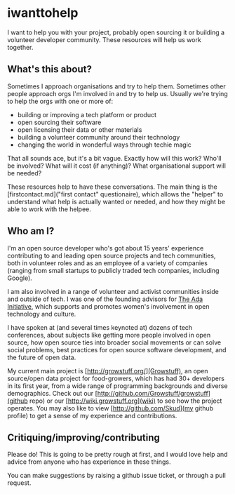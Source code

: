 iwanttohelp
===========

I want to help you with your project, probably open sourcing it or
building a volunteer developer community.  These resources will help us
work together.

## What's this about?

Sometimes I approach organisations and try to help them.  Sometimes
other people approach orgs I'm involved in and try to help us.  Usually
we're trying to help the orgs with one or more of:

* building or improving a tech platform or product
* open sourcing their software
* open licensing their data or other materials
* building a volunteer community around their technology
* changing the world in wonderful ways through techie magic

That all sounds ace, but it's a bit vague.  Exactly how will this work?
Who'll be involved?  What will it cost (if anything)?  What
organisational support will be needed?

These resources help to have these conversations.  The main thing is the
[firstcontact.md]("first contact" questionaire), which allows the
"helper" to understand what help is actually wanted or needed, and how
they might be able to work with the helpee.

## Who am I?

I'm an open source developer who's got about 15 years' experience
contributing to and leading open source projects and tech communities,
both in volunteer roles and as an employee of a variety of
companies (ranging from small startups to publicly traded tech
companies, including Google).

I am also involved in a range of volunteer and activist communities
inside and outside of tech.  I was one of the founding advisors for [The
Ada Initiative](http://adainitiative.org/), which supports and promotes
women's involvement in open technology and culture.

I have spoken at (and several times keynoted at) dozens of tech
conferences, about subjects like getting more people involved in open
source, how open source ties into broader social movements or can solve
social problems, best practices for open source software development,
and the future of open data.

My current main project is [http://growstuff.org/](Growstuff), an open
source/open data project for food-growers, which has had 30+ developers
in its first year, from a wide range of programming backgrounds and
diverse demographics.  Check out our
[http://github.com/Growstuff/growstuff](github repo) or our
[http://wiki.growstuff.org](wiki) to see how the project operates.  You
may also like to view [http://github.com/Skud](my github profile) to get
a sense of my experience and contributions.

## Critiquing/improving/contributing

Please do!  This is going to be pretty rough at first, and I would love
help and advice from anyone who has experience in these things.

You can make suggestions by raising a github issue ticket, or through a
pull request.

